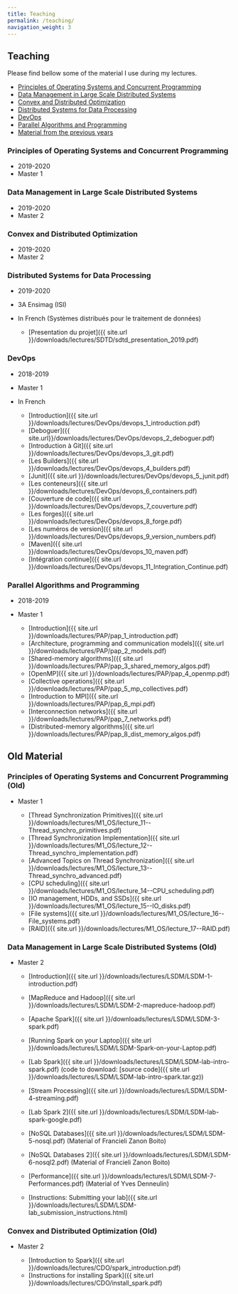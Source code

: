 ```yaml
---
title: Teaching
permalink: /teaching/
navigation_weight: 3
---
```


## Teaching

Please find bellow some of the material I use during my lectures.

- [Principles of Operating Systems and Concurrent
  Programming](#principles-of-operating-systems-and-concurrent-programming)
- [Data Management in Large Scale Distributed Systems](#data-management-in-large-scale-distributed-systems)
- [Convex and Distributed Optimization](#convex-and-distributed-optimization)
- [Distributed Systems for Data
  Processing](#distributed-systems-for-data-processing)
- [DevOps](#devops)
- [Parallel Algorithms and
  Programming](#parallel-algorithms-and-programming)
- [Material from the previous years](#old-material)

### Principles of Operating Systems and Concurrent Programming

- 2019-2020
- Master 1


### Data Management in Large Scale Distributed Systems

- 2019-2020
- Master 2
    

### Convex and Distributed Optimization

- 2019-2020
- Master 2



### Distributed Systems for Data Processing

- 2019-2020
- 3A Ensimag (ISI)
- In French (Systèmes distribués pour le traitement de données)

  - [Presentation du projet]({{ site.url }}/downloads/lectures/SDTD/sdtd_presentation_2019.pdf)


### DevOps

- 2018-2019
- Master 1
- In French

    - [Introduction]({{ site.url }}/downloads/lectures/DevOps/devops_1_introduction.pdf)
    - [Deboguer]({{ site.url}}/downloads/lectures/DevOps/devops_2_deboguer.pdf)
    - [Introduction à Git]({{ site.url }}/downloads/lectures/DevOps/devops_3_git.pdf)
    - [Les Builders]({{ site.url }}/downloads/lectures/DevOps/devops_4_builders.pdf)
    - [Junit]({{ site.url }}/downloads/lectures/DevOps/devops_5_junit.pdf)
    - [Les conteneurs]({{ site.url }}/downloads/lectures/DevOps/devops_6_containers.pdf)
    - [Couverture de code]({{ site.url }}/downloads/lectures/DevOps/devops_7_couverture.pdf)
    - [Les forges]({{ site.url }}/downloads/lectures/DevOps/devops_8_forge.pdf)
    - [Les numéros de version]({{ site.url }}/downloads/lectures/DevOps/devops_9_version_numbers.pdf)
    - [Maven]({{ site.url }}/downloads/lectures/DevOps/devops_10_maven.pdf)
    - [Intégration continue]({{ site.url }}/downloads/lectures/DevOps/devops_11_Integration_Continue.pdf)


### Parallel Algorithms and Programming

- 2018-2019
- Master 1

    - [Introduction]({{ site.url
      }}/downloads/lectures/PAP/pap_1_introduction.pdf)
    - [Architecture, programming and communication models]({{ site.url
      }}/downloads/lectures/PAP/pap_2_models.pdf)
    - [Shared-memory algorithms]({{ site.url
      }}/downloads/lectures/PAP/pap_3_shared_memory_algos.pdf)
    - [OpenMP]({{ site.url
      }}/downloads/lectures/PAP/pap_4_openmp.pdf)
    - [Collective operations]({{ site.url
      }}/downloads/lectures/PAP/pap_5_mp_collectives.pdf)
    - [Introduction to MPI]({{ site.url }}/downloads/lectures/PAP/pap_6_mpi.pdf)
    - [Interconnection networks]({{ site.url }}/downloads/lectures/PAP/pap_7_networks.pdf)
    - [Distributed-memory algorithms]({{ site.url }}/downloads/lectures/PAP/pap_8_dist_memory_algos.pdf)


<!-- - [Fault tolerance for Parallel Applications]({{ site.url }}/downloads/lectures/PAP/pap_10_ft.pdf) -->

## Old Material

### Principles of Operating Systems and Concurrent Programming (Old)

- Master 1

  - [Thread Synchronization Primitives]({{ site.url }}/downloads/lectures/M1_OS/lecture_11--Thread_synchro_primitives.pdf)
  - [Thread Synchronization Implementation]({{ site.url }}/downloads/lectures/M1_OS/lecture_12--Thread_synchro_implementation.pdf)
  - [Advanced Topics on Thread Synchronization]({{ site.url }}/downloads/lectures/M1_OS/lecture_13--Thread_synchro_advanced.pdf)
  - [CPU scheduling]({{ site.url }}/downloads/lectures/M1_OS/lecture_14--CPU_scheduling.pdf)
  - [IO management, HDDs, and SSDs]({{ site.url }}/downloads/lectures/M1_OS/lecture_15--IO_disks.pdf)
  - [File systems]({{ site.url }}/downloads/lectures/M1_OS/lecture_16--File_systems.pdf)
  - [RAID]({{ site.url }}/downloads/lectures/M1_OS/lecture_17--RAID.pdf)



### Data Management in Large Scale Distributed Systems (Old)

- Master 2

  - [Introduction]({{ site.url }}/downloads/lectures/LSDM/LSDM-1-introduction.pdf)
  - [MapReduce and Hadoop]({{ site.url
    }}/downloads/lectures/LSDM/LSDM-2-mapreduce-hadoop.pdf)
  - [Apache Spark]({{ site.url }}/downloads/lectures/LSDM/LSDM-3-spark.pdf)
  - [Running Spark on your Laptop]({{ site.url }}/downloads/lectures/LSDM/LSDM-Spark-on-your-Laptop.pdf)
  - [Lab Spark]({{ site.url
    }}/downloads/lectures/LSDM/LSDM-lab-intro-spark.pdf) (code to
    download: [source code]({{ site.url
    }}/downloads/lectures/LSDM/LSDM-lab-intro-spark.tar.gz))
  - [Stream Processing]({{ site.url
    }}/downloads/lectures/LSDM/LSDM-4-streaming.pdf)
  - [Lab Spark 2]({{ site.url
    }}/downloads/lectures/LSDM/LSDM-lab-spark-google.pdf)
  - [NoSQL Databases]({{ site.url
    }}/downloads/lectures/LSDM/LSDM-5-nosql.pdf) (Material of
    Francieli Zanon Boito)
  - [NoSQL Databases 2]({{ site.url
    }}/downloads/lectures/LSDM/LSDM-6-nosql2.pdf) (Material of
    Francieli Zanon Boito)
  - [Performance]({{ site.url
    }}/downloads/lectures/LSDM/LSDM-7-Performances.pdf) (Material of
    Yves Denneulin)

  - [Instructions: Submitting your lab]({{ site.url
    }}/downloads/lectures/LSDM/LSDM-lab_submission_instructions.html)
    
    

### Convex and Distributed Optimization (Old)

- Master 2

  - [Introduction to Spark]({{ site.url
    }}/downloads/lectures/CDO/spark_introduction.pdf)
  - [Instructions for installing Spark]({{ site.url }}/downloads/lectures/CDO/install_spark.pdf)


